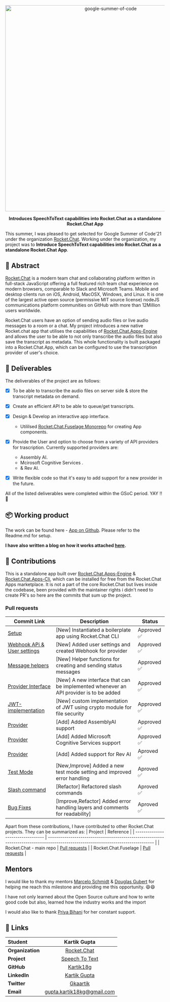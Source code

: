 <div  align="center">
	<a  href="https://summerofcode.withgoogle.com/projects/#4626086438109184"><img  src="https://rocket.chat/wp-content/uploads/2021/02/Frame.png.webp"  width="650"  alt="google-summer-of-code"></a>
	<br>
	<b>
		<p>
		Introduces SpeechToText capabilities into Rocket.Chat as a standalone Rocket.Chat App
		</p>
	</b>
</div>

This summer, I was pleased to get selected for Google Summer of Code'21 under the organization [Rocket.Chat](https://github.com/RocketChat). Working under the organization, my project was to **Introduce SpeechToText capabilities into Rocket.Chat as a standalone Rocket.Chat App**.


## 📙 Abstract

[Rocket.Chat](https://www.npmjs.com/package/react-native-elements) is a modern team chat and collaborating platform written in full-stack JavaScript offering a full featured rich team chat experience on modern browsers, comparable to Slack and Microsoft Teams. Mobile and desktop clients run on iOS, Android, MacOSX, Windows, and Linux. It is one of the largest active open source (permissive MIT source license) nodeJS communications platform communities on GitHub with more than 12Million users worldwide.


Rocket.Chat users have an option of sending audio files or live audio messages to a room or a chat. My project introduces a new native Rocket.chat app that utilises the capabilities of [Rocket.Chat.Apps-Engine](https://github.com/RocketChat/Rocket.Chat.Apps-engine) and allows the user to be able to not only transcribe the audio files but also save the transcript  as metadata. This whole functionality is built packaged into a Rocket.Chat.App, which can be configured to use the transcription provider of user's choice.

## 📝 Deliverables

The deliverables of the project are as follows:

- [x] To be able to transcribe the audio files on server side & store the transcript metadata on demand.
- [x] Create an efficient API to be able to queue/get transcripts.

- [x] Design & Develop an interactive app interface.
  - Utililsed [Rocket.Chat.Fuselage Monorepo](https://github.com/RocketChat/Rocket.Chat.Fuselage/tree/develop/packages/fuselage-ui-kit) for creating App components.
- [x] Provide the User and option to choose from a variety of API providers for trascription. Currently supported providers are:
  - Assembly AI.
  - Mcirosoft Cognitive Services .
  - & Rev AI.

- [x] Write flexible code so that it's easy to add support for a new provider in the future.

All of the listed deliverables were completed within the GSoC period. YAY !! 🎉

## 📦 Working product

The work can be found here - [App on Github](https://github.com/RocketChat/Apps.SpeechToText). Please refer to the Readme.md for setup.

**I have also written a blog on how it works attached [here](https://reactnativeelements.com/blog/2021/08/12/auto-generation-of-docs).**

## 🚀 Contributions
This is a standalone app built over [Rocket.Chat.Apps-Engine](https://github.com/RocketChat/Rocket.Chat.Apps-engine) & [Rocket.Chat.Apps-Cli](https://github.com/RocketChat/Rocket.Chat.Apps-cli), which can be installed for free from the Rocket.Chat Apps marketplace. It is not a part of the core Rocket.Chat but lives inside the codebase, been provided with the maintainer rights i didn't need to create PR's so here are the commits that sum up the project.

### Pull requests

| Commit Link                                                                                                                                                              | Description                                              | Status    |
| -------------------------------------------------------------------------------------------------------------------------------------------------------------------- | -------------------------------------------------------- | --------- |
| [Setup](https://github.com/RocketChat/Apps.SpeechToText/commit/ffbba97696a6f045496006524b679f58add03900)                                                                                    | [New] Instantiated a boilerplate app using Rocket.Chat CLI             | Approved ✅ |
| [Webhook APi & User settings](https://github.com/RocketChat/Apps.SpeechToText/commit/1d85ba0cca8b5dc3f396ad6881575766e82f8f93)                                                                                    | [New] Added user settings and created Webhook for provider             | Approved ✅ |
| [Message helpers](https://github.com/RocketChat/Apps.SpeechToText/commit/4935f9612772d9854559382f60f50bd633a2610c)                                                                                    | [New] Helper functions for creating and sending status messages  | Approved ✅ |
| [Provider Interface](https://github.com/RocketChat/Apps.SpeechToText/commit/63c312654434090820de1d72d87379562d28396e)                                                                                    | [New] A new interface that can be implemented whenever an API provider is to be added      | Approved ✅ |
| [JWT-implementation](https://github.com/RocketChat/Apps.SpeechToText/commit/c0e8c56ed1678ed6484a1b14a54a7206c30b1d35)                                                                                    | [New] custom implementation of JWT using crypto module for file security        | Approved ✅ |
| [Provider](https://github.com/RocketChat/Apps.SpeechToText/commit/14c918e5f17eb73a5b58a94c95d00f7a8e24d1fa)                                                                                    | [Add] Added AssemblyAI support             | Approved ✅ |
| [Provider](https://github.com/RocketChat/Apps.SpeechToText/commit/36e247285d75df02e4056cb05a052a032c762498)| [Add] Added Microsoft Cognitive Services support | Approved ✅ |
| [Provider](https://github.com/RocketChat/Apps.SpeechToText/commit/67ba4a05df2d5c0bd95e06649a20136d6e6c78db)                                                                                    | [Add] Added support for Rev AI           | Aproved ✅ |
|[Test Mode](https://github.com/RocketChat/Apps.SpeechToText/commit/b731d1257f73dff911102faddb650769391567cc)|[New,Improve] Added a new test mode setting and improved error handling  | Aproved ✅ ||
|[Slash command](https://github.com/RocketChat/Apps.SpeechToText/commit/9ddb9919e2281f678c0a50d34ba8a2118572dc6c)|[Refactor] Refactored slash commands|Aproved ✅ |
|[Bug Fixes](https://github.com/RocketChat/Apps.SpeechToText/commit/2b7ba71f64fb846b824c407f27bdd0615fb94e1d)|[Improve,Refactor] Added error handling layers and comments for readability]|Aproved ✅ ||



Apart from these contributions, I have contributed to other Rocket.Chat projects. They can be summarized as:
| Project                           | Reference                                                                                                                          |
| --------------------------------- | ---------------------------------------------------------------------------------------------------------------------------------- |
| Rocket.Chat - main repo | [Pull requests](https://github.com/RocketChat/Rocket.Chat/pulls?q=+is%3Apr+author%3AKartik18g+)                |
| Rocket.Chat.Fuselage         | [Pull requests](https://github.com/RocketChat/Rocket.Chat.Fuselage/pulls?q=+is%3Apr+author%3AKartik18g+) |


## Mentors

I would like to thank my mentors [Marcelo Schmidt](https://github.com/marceloschmidt) & [Douglas Gubert](https://github.com/d-gubert) for helping me reach this milestone and providing me this opportunity. 😄😄

I have not only learned about the Open Source culture and how to write good code but also, learned how the industry works and the import

I would also like to thank [Priya Bihani](https://github.com/PriyaBihani) for her constant support.

## 🔗 Links

<div  align="center">

| **Student**      |                                                    Kartik Gupta                                                     |
| :--------------- | :--------------------------------------------------------------------------------------------------------------------: |
| **Organization** |                           [Rocket.Chat](https://github.com/RocketChat)                           |
| **Project**      | [Speech To Text](https://github.com/RocketChat/Apps.SpeechToText) |
| **GitHub**       |                                       [Kartik18g](https://github.com/Kartik18g)                                        |
| **LinkedIn**     |                                [Kartik Gupta](https://www.linkedin.com/in/kartik-gupta-3275651b8/)                                |
| **Twitter**      |                                     [Gkaartik](https://twitter.com/Gkaartik)                                     |
| **Email**        |                    <a  href="mailto:gupta.kartik18kg@gmail.com">gupta.kartik18kg@gmail.com</a>                     |

</div>
